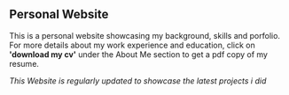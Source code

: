 ## Personal Website

This is a personal website showcasing my background, skills and porfolio. For more details about my 
work experience and education, click on **'download my cv'** under the About Me section to get a pdf copy of my resume.

_This Website is regularly updated to showcase the latest projects i did_

